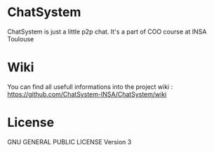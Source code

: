 # ChatSystem
ChatSystem is just a little p2p chat. It's a part of COO course at INSA Toulouse

# Wiki
You can find all usefull informations into the project wiki : https://github.com/ChatSystem-INSA/ChatSystem/wiki

# License
GNU GENERAL PUBLIC LICENSE Version 3
